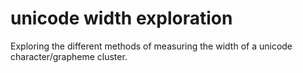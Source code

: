 # unicode width exploration

Exploring the different methods of measuring the width of a unicode character/grapheme cluster.
